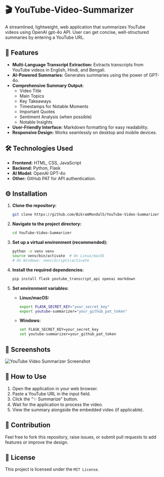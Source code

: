 # 🎬 YouTube-Video-Summarizer

A streamlined, lightweight, web application that summarizes YouTube videos using OpenAI gpt-4o API. User can get concise, well-structured summaries by entering a YouTube URL.

## 🌟 Features

-   **Multi-Language Transcript Extraction:** Extracts transcripts from YouTube videos in English, Hindi, and Bengali.
-   **AI-Powered Summaries:** Generates summaries using the power of GPT-4o.
-   **Comprehensive Summary Output:**
    -   Video Title
    -   Main Topics
    -   Key Takeaways
    -   Timestamps for Notable Moments
    -   Important Quotes
    -   Sentiment Analysis (when possible)
    -   Notable Insights
-   **User-Friendly Interface:**  Markdown formatting for easy readability.
-   **Responsive Design:**  Works seamlessly on desktop and mobile devices.

## 🛠️ Technologies Used

-   **Frontend:** HTML, CSS, JavaScript
-   **Backend:** Python, Flask
-   **AI Model:** OpenAI GPT-4o
-   **Other:**  GitHub PAT for API authentication.

## ⚙️ Installation

1.  **Clone the repository:**
    ```bash
    git clone https://github.com/BikramMondal5/YouTube-Video-Summarizer.git
    ```
2.  **Navigate to the project directory:**
    ```bash
    cd YouTube-Video-Summarizer
    ```
3.  **Set up a virtual environment (recommended):**
    ```bash
    python -m venv venv
    source venv/bin/activate  # On Linux/macOS
    # On Windows: venv\Scripts\activate
    ```
4.  **Install the required dependencies:**
    ```bash
    pip install flask youtube_transcript_api openai markdown
    ```
5.  **Set environment variables:**

    -   **Linux/macOS:**
        ```bash
        export FLASK_SECRET_KEY="your_secret_key"
        export youtube-summarizer="your_github_pat_token"
        ```
    -   **Windows:**
        ```bash
        set FLASK_SECRET_KEY=your_secret_key
        set youtube-summarizer=your_github_pat_token
        ```

## 📸 Screenshots

![YouTube Video Summarizer Screenshot](screenshot.png)

## 🚀 How to Use

1.  Open the application in your web browser.
2.  Paste a YouTube URL in the input field.
3.  Click the "✨ Summarize" button.
4.  Wait for the application to process the video.
5.  View the summary alongside the embedded video (if applicable).

## 🤝 Contribution

Feel free to fork this repository, raise issues, or submit pull requests to add features or improve the design.

## 📜 License

This project is licensed under the `MIT License`.
